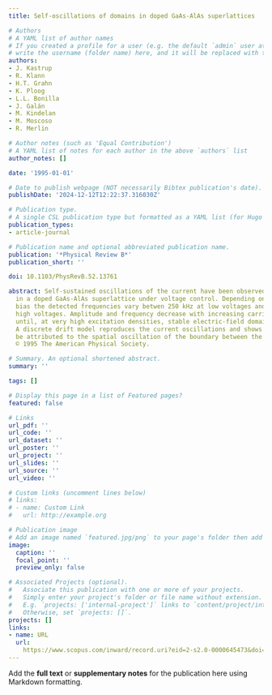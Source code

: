 ```yaml
---
title: Self-oscillations of domains in doped GaAs-AlAs superlattices

# Authors
# A YAML list of author names
# If you created a profile for a user (e.g. the default `admin` user at `content/authors/admin/`), 
# write the username (folder name) here, and it will be replaced with their full name and linked to their profile.
authors:
- J. Kastrup
- R. Klann
- H.T. Grahn
- K. Ploog
- L.L. Bonilla
- J. Galán
- M. Kindelan
- M. Moscoso
- R. Merlin

# Author notes (such as 'Equal Contribution')
# A YAML list of notes for each author in the above `authors` list
author_notes: []

date: '1995-01-01'

# Date to publish webpage (NOT necessarily Bibtex publication's date).
publishDate: '2024-12-12T12:22:37.316030Z'

# Publication type.
# A single CSL publication type but formatted as a YAML list (for Hugo requirements).
publication_types:
- article-journal

# Publication name and optional abbreviated publication name.
publication: '*Physical Review B*'
publication_short: ''

doi: 10.1103/PhysRevB.52.13761

abstract: Self-sustained oscillations of the current have been observed and simulated
  in a doped GaAs-AlAs superlattice under voltage control. Depending on the applied
  bias the detected frequencies vary betwen 250 kHz at low voltages and 20 MHz at
  high voltages. Amplitude and frequency decrease with increasing carrier density
  until, at very high excitation densities, stable electric-field domains are formed.
  A discrete drift model reproduces the current oscillations and shows that they can
  be attributed to the spatial oscillation of the boundary between the two domains.
  © 1995 The American Physical Society.

# Summary. An optional shortened abstract.
summary: ''

tags: []

# Display this page in a list of Featured pages?
featured: false

# Links
url_pdf: ''
url_code: ''
url_dataset: ''
url_poster: ''
url_project: ''
url_slides: ''
url_source: ''
url_video: ''

# Custom links (uncomment lines below)
# links:
# - name: Custom Link
#   url: http://example.org

# Publication image
# Add an image named `featured.jpg/png` to your page's folder then add a caption below.
image:
  caption: ''
  focal_point: ''
  preview_only: false

# Associated Projects (optional).
#   Associate this publication with one or more of your projects.
#   Simply enter your project's folder or file name without extension.
#   E.g. `projects: ['internal-project']` links to `content/project/internal-project/index.md`.
#   Otherwise, set `projects: []`.
projects: []
links:
- name: URL
  url: 
    https://www.scopus.com/inward/record.uri?eid=2-s2.0-0000645473&doi=10.1103%2fPhysRevB.52.13761&partnerID=40&md5=f8eea9966f367b71c4953bc67fc97946
---
```


Add the **full text** or **supplementary notes** for the publication here using Markdown formatting.
